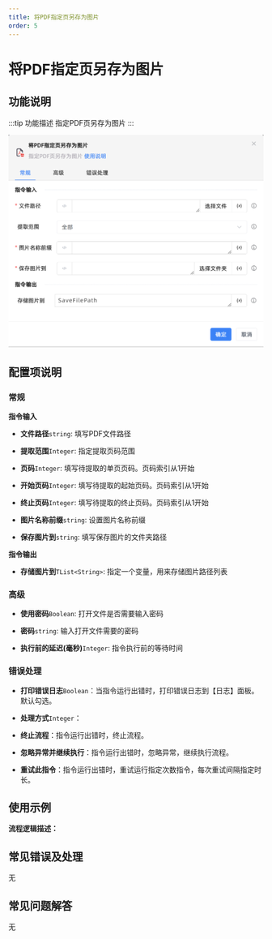 ```yaml
---
title: 将PDF指定页另存为图片
order: 5
---
```


# 将PDF指定页另存为图片

## 功能说明

:::tip 功能描述
指定PDF页另存为图片
:::

![将PDF指定页另存为图片](../../../assets/将PDF指定页另存为图片_command.png)

## 配置项说明

### 常规

**指令输入**

- **文件路径**`string`: 填写PDF文件路径

- **提取范围**`Integer`: 指定提取页码范围

- **页码**`Integer`: 填写待提取的单页页码。页码索引从1开始

- **开始页码**`Integer`: 填写待提取的起始页码。页码索引从1开始

- **终止页码**`Integer`: 填写待提取的终止页码。页码索引从1开始

- **图片名称前缀**`string`: 设置图片名称前缀

- **保存图片到**`string`: 填写保存图片的文件夹路径


**指令输出**

- **存储图片到**`TList<String>`: 指定一个变量，用来存储图片路径列表

### 高级

- **使用密码**`Boolean`: 打开文件是否需要输入密码

- **密码**`string`: 输入打开文件需要的密码

- **执行前的延迟(毫秒)**`Integer`: 指令执行前的等待时间

### 错误处理

- **打印错误日志**`Boolean`：当指令运行出错时，打印错误日志到【日志】面板。默认勾选。

- **处理方式**`Integer`：

 - **终止流程**：指令运行出错时，终止流程。

 - **忽略异常并继续执行**：指令运行出错时，忽略异常，继续执行流程。

 - **重试此指令**：指令运行出错时，重试运行指定次数指令，每次重试间隔指定时长。

## 使用示例

**流程逻辑描述：** 

## 常见错误及处理

无

## 常见问题解答

无

